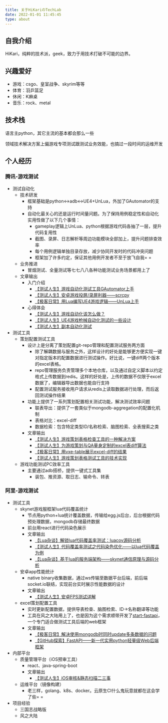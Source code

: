 ```yaml
---
title: 关于HiKariのTechLab
date: 2022-01-01 11:45:45
type: about
---
```


## 自我介绍

HiKari，纯粹的技术派，geek，致力于用技术打破不可能的边界。

## 兴趣爱好

- 游戏：csgo、皇室战争、skyrim等等
- 体育：羽乒篮足
- 休闲：K麻桌
- 音乐：rock、metal

## 技术栈

语言主python，其它主流的基本都会那么一些

领域技术解决方案上偏游戏专项测试跟测试业务效能，也搞过一段时间的运维开发

## 个人经历

### 腾讯-游戏测试

- 测试自动化
  - 技术研发
    - 框架基础是python<->adb<->UE4+UnLua，外加了GAutomator的支持
    - 自动化最关心的还是运行时间量问题。为了保持用例稳定性和自动化实用性做了以下几个事情：
      - gameplay逻辑上UnLua、python根据游戏代码各抽了一层，提升代码复用性
      - 截图、录屏、日志解析等周边功能模块全部加上，提升问题排查效率
      - 每个用例逻辑单独目录存放，减少协同开发时的代码冲突问题
      - 框架加了许多约定，保证其他用例开发者不至于放飞自我= =
  - 业务推进
    - 冒烟测试、全量测试等七七八八各种功能测试业务场景都用上了
  - 文章输出
    - 入门介绍
      - [【测试人生】游戏自动化测试工具GAutomator上手](https://utmhikari.top/2020/05/05/testlife/try_gautomator/)
      - [【测试人生】安卓游戏投屏/录屏利器——scrcpy](https://utmhikari.top/2020/07/18/testlife/scrcpy/)
      - [【极客日常】用Lua编写UE4游戏逻辑——UnLua上手](https://utmhikari.top/2020/08/02/geekdaily/unlua_try/)
    - 心得体会
      - [【测试人生】游戏自动化该怎么做？](https://utmhikari.top/2020/09/06/testlife/game_autotest/)
      - [【测试人生】UE4游戏枪械自动化测试的一些设计](https://utmhikari.top/2021/04/17/testlife/ue4_weapon_autotest/)
      - [【测试人生】副本自动化测试](https://utmhikari.top/2021/05/20/testlife/dungeon_autotest/)
- 测试工具
  - 策划配置测试工具
    - 设计上是分离了策划配置git-repo管理和配置测试服务两方面
      - 除了解耦数据与服务之外，这样设计的好处是能够更方便实现一键对指定版本的配置数据进行测试操作。好比说，一键diff两个版本的excel表格。
      - repo管理服务负责管理多个本地仓库，以及通过自定义脚本以约定格式上传数据到redis。这样的好处是，上传的数据不仅限于excel数据了，编辑器导出数据也能自行支持
      - 配置测试服务接收用户请求从redis上读取数据进行处理，而后返回测试操作结果
    - 功能上提供了一系列策划配置相关测试功能，解决测试效率问题
      - 联表导出：提供了一套类似于mongodb-aggregation的配置化机制
      - 表格对比：excel-diff
      - 数据检索：包含特定类型ID/名称检索、脑图检索、全表搜索之类
    - 文章输出
      - [【测试人生】游戏策划表格检查工具的一种解决方案](https://utmhikari.top/2021/03/06/testlife/table_check/)
      - [【测试人生】为游戏策划与QA量身定制的excel表diff算法](https://utmhikari.top/2020/01/23/testlife/excel_diff/)
      - [【极客日常】用vxe-table展示excel-diff的结果](https://utmhikari.top/2021/05/01/geekdaily/excel_diff_vxe-table/)
      - [【测试人生】游戏策划表格测试工具的技术实现](https://utmhikari.top/2021/06/01/testlife/table_test_tool/)
  - 游戏功能测试PC效率工具
    - 主要通过adb搭桥，提供一键式工具集
      - 装包、推资源、取日志、输命令、转表

### 阿里-游戏测试

- 测试工具
  - skynet游戏服框架lua代码覆盖统计
    - 节点用python+lua统计覆盖数据，传输给egg.js后台，后台根据代码预处理数据，mongodb存储最终数据
    - 前台用react进行代码染色展示
    - 文章输出
      - [【Lua杂谈】解锁lua代码覆盖率测试：luacov源码分析](https://utmhikari.top/2019/03/10/luatalk/luacov/)
      - [【测试人生】代码覆盖率测试之代码染色优化——以lua代码覆盖为例](https://utmhikari.top/2020/06/13/testlife/coverage_beautify/)
      - [【Lua杂谈】基于lua的服务端架构——skynet通信原理与源码分析](https://utmhikari.top/2019/10/20/luatalk/skynet/)
  - 安卓app性能统计
    - native binary收集数据，通过ws传输至数据平台后端，前后端socket.io联结，实现前台实时展示性能数据的设计
    - 文章输出
      - [【测试人生】安卓FPS测试详解](https://utmhikari.top/2019/07/13/testlife/android_fps/)
  - excel策划配置工具
    - 实时更新配置数据，提供导表检查、脑图检索、ID->名称翻译等功能
    - 工具在风之大陆用上了，也是因为这个需求顺带开发了[start-fastapi](https://github.com/utmhikari/start-fastapi)，一个专门适合做测试工具后端的web框架
    - 文章输出
      - [【极客日常】解决使用mongodb时同时update多条数据的问题](https://utmhikari.top/2020/01/12/geekdaily/mongo_multi_updatemany/)
      - [【GitHub探索】FastAPI——新一代实用python轻量级Web后端框架](https://utmhikari.top/2020/02/01/githubdiscovery/fastapi/)
- 内部平台
  - 质量管理平台（iOS预审工具）
    - react、java-spring-boot
    - 文章输出
      - [【测试人生】iOS审核&静态扫描二三事](https://utmhikari.top/2019/08/19/testlife/ios_review/)
  - 运维平台（镜像构建）
    - 老三样，golang、k8s、docker。云原生CI什么鬼玩意就都在这会学了些= =
- 项目经验
  - 三国志战略版
  - 风之大陆
